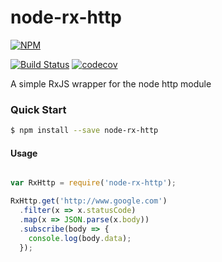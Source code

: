 # node-rx-http

[![NPM](https://nodei.co/npm/node-rx-http.png?downloads=true&downloadRank=true&stars=true)](https://nodei.co/npm/node-rx-http/)

[![Build Status](https://travis-ci.org/Dapperware/node-rx-http.svg?branch=master)](https://travis-ci.org/Dapperware/node-rx-http) 
[![codecov](https://codecov.io/gh/Dapperware/node-rx-http/branch/master/graph/badge.svg)](https://codecov.io/gh/Dapperware/node-rx-http)


A simple RxJS wrapper for the node http module

### Quick Start

```bash
$ npm install --save node-rx-http
```

#### Usage

```javascript

var RxHttp = require('node-rx-http');

RxHttp.get('http://www.google.com')
  .filter(x => x.statusCode)
  .map(x => JSON.parse(x.body))
  .subscribe(body => {
    console.log(body.data);
  });

```
